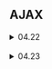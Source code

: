 <h2>AJAX</h2>

<details>
  <summary>
    04.22
  </summary>
  <ul dir="auto">
    <br>

    AJAX 기술로 호출         Rest API
    js              <->   서버(spring)는 페이지 이동 방식x, 처리된 결과 (data) return

    -------------------------

    Rest API 호출 기술
     - 하나의 주소("/board")를 Method를 다르게 해서 호출
     - Get(select), Post(insert), Put(patch)(update), Delete(del)
    
    
    1. Html
       Get       : <a href="">
       Get, Post : <form action="" method="" >
    
                   <form action="" method="Delete" >  -> js로 호출 (Post)
                   -> PostMapping 으로 받음
    2. XMLHttpRequest
    3. $.ajax()    -> jquery
    4. axios.get() -> axios lib (npm = node package manager = 브라우저 없이 js 사용가능 )
       axios = 함수
    5. fetch()     -> banillar

    --------------------------------

    XHR 객체 (XMLHttpRequest) -> old 함수(현재 사용 x) - w3school 참고
</details>
<br>
<details>
  <summary>
    04.23
  </summary>
  <ul dir="auto">
    <br>
    <li>Jquery 참조 사이트    : https://jquery.com/</li>
    <li>Spring Server 역할 (Mock Server) : https://jsonplaceholder.typicode.com/
    <li>Fake Data 활용 사이트 : https://reqres.in/</li>
    <li>$.ajax 참조 사이트    : https://www.tcpschool.com/ajax/ajax_jquery_ajax</li>
    <br>
    
    const 상수 (원주율 같은 값이 바뀌지 않는)
    변수를 한 번만 초기화 가능 (h1Els) 값 변경 x
  
    tag
    
    El
     <p>를 포함한 전체 문장
     
    h1Els[0]  
    collection = array type  ->  collection 으로 return
    배열처럼 쓰지만 array가 아닌 arrayList
    
  
    Jquery
    
    $(function() {}) == window.onload = function() {}  →  여러번 사용 가능
    
    
    $(document).ready(function () { 
      $('h1').css('color', 'blue');
    });

    
    -------------------------------------------
    
    callback 함수안의 인자가 함수
    on이 작동할 때 그 변수가 다른 변수로 던짐
    
    클릭 될 때 .on('click',
                   → function(e) { ~~ 부터

    ==================
    
    juqery02
    $('div') 대상이 배열.
    하나라도 배열로 찾음
    
    querySelect = for문 x
    
    --------------
    
    juqery05 (student)
    
    DOM = html을 js객체로 취급 
    document
    object
    model 
    
    --------------
    
    jquery06 (성적표)
    
    Practice
    
    Client Program
     - Talend API Tester 크롬 확장 설치
     - Postman (무겁)
    
    
    jsonPlaceholder 자료 참조해서 Talend 실습
    
    
    POST(저장) : insert
     {
         "title" : "가나다"
        ,"body"  : "abc"
      }
     
    
    BODY : payload & 결과 데이터
    
    {
         "title" : "가나다"
        ,"body"  : "abc"
        , "id"   :  101
      }

    
    -----------------------
    
    jquery07
    
    instead of ~
    $.get(url, data, function() {} ) 
    $.getJSON(url, data, function() {} )  
    $.post(url, data, function() {} )
    $(대상).load(url, data) 대상을 찾고, 그 url을 가져와서 그 데이터를 (대상)에 넣
    
    
    $(대상).html(html tag)
    $(대상).append(html tag) // html 대신 씀
    $(html tag).appendTo(대상)
        
        
